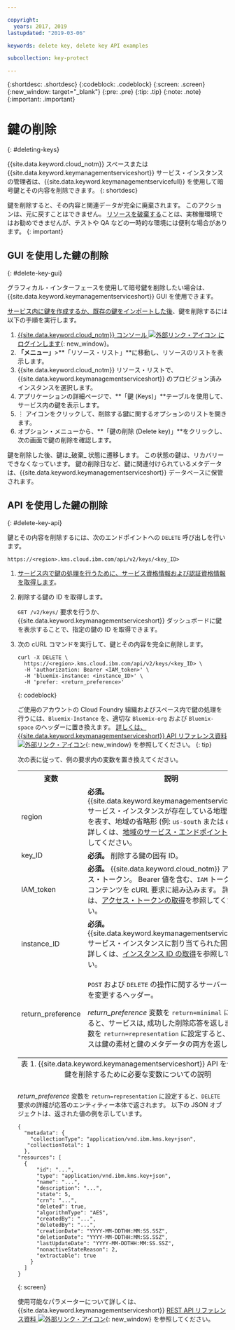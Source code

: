 ```yaml
---

copyright:
  years: 2017, 2019
lastupdated: "2019-03-06"

keywords: delete key, delete key API examples

subcollection: key-protect

---
```


{:shortdesc: .shortdesc}
{:codeblock: .codeblock}
{:screen: .screen}
{:new_window: target="_blank"}
{:pre: .pre}
{:tip: .tip}
{:note: .note}
{:important: .important}

# 鍵の削除
{: #deleting-keys}

{{site.data.keyword.cloud_notm}} スペースまたは {{site.data.keyword.keymanagementserviceshort}} サービス・インスタンスの管理者は、{{site.data.keyword.keymanagementservicefull}} を使用して暗号鍵とその内容を削除できます。
{: shortdesc}

鍵を削除すると、その内容と関連データが完全に廃棄されます。 このアクションは、元に戻すことはできません。 [リソースを破棄する](/docs/services/key-protect?topic=key-protect-data-security#data-deletion)ことは、実稼働環境ではお勧めできませんが、テストや QA などの一時的な環境には便利な場合があります。
{: important}

## GUI を使用した鍵の削除
{: #delete-key-gui}

グラフィカル・インターフェースを使用して暗号鍵を削除したい場合は、{{site.data.keyword.keymanagementserviceshort}} GUI を使用できます。

[サービス内に鍵を作成するか、既存の鍵をインポートした後](/docs/services/key-protect?topic=key-protect-create-root-keys)、鍵を削除するには以下の手順を実行します。

1. [{{site.data.keyword.cloud_notm}} コンソール ![外部リンク・アイコン](../../icons/launch-glyph.svg "外部リンク・アイコン") にログインします](https://{DomainName}/){: new_window}。
2. **「メニュー」**&gt;**「リソース・リスト」**に移動し、リソースのリストを表示します。
3. {{site.data.keyword.cloud_notm}} リソース・リストで、{{site.data.keyword.keymanagementserviceshort}} のプロビジョン済みインスタンスを選択します。
4. アプリケーションの詳細ページで、**「鍵 (Keys)」**テーブルを使用して、サービス内の鍵を表示します。
5. ⋮ アイコンをクリックして、削除する鍵に関するオプションのリストを開きます。
6. オプション・メニューから、**「鍵の削除 (Delete key)」**をクリックし、次の画面で鍵の削除を確認します。

鍵を削除した後、鍵は_破棄_ 状態に遷移します。 この状態の鍵は、リカバリーできなくなっています。 鍵の削除日など、鍵に関連付けられているメタデータは、{{site.data.keyword.keymanagementserviceshort}} データベースに保管されます。

## API を使用した鍵の削除
{: #delete-key-api}

鍵とその内容を削除するには、次のエンドポイントへの `DELETE` 呼び出しを行います。

```
https://<region>.kms.cloud.ibm.com/api/v2/keys/<key_ID>
```

1. [サービス内で鍵の処理を行うために、サービス資格情報および認証資格情報を取得します](/docs/services/key-protect?topic=key-protect-set-up-api)。

2. 削除する鍵の ID を取得します。

    `GET /v2/keys/` 要求を行うか、{{site.data.keyword.keymanagementserviceshort}} ダッシュボードに鍵を表示することで、指定の鍵の ID を取得できます。

3. 次の cURL コマンドを実行して、鍵とその内容を完全に削除します。

    ```cURL
    curl -X DELETE \
      https://<region>.kms.cloud.ibm.com/api/v2/keys/<key_ID> \
      -H 'authorization: Bearer <IAM_token>' \
      -H 'bluemix-instance: <instance_ID>' \
      -H 'prefer: <return_preference>'
    ```
    {: codeblock}
  
    ご使用のアカウントの Cloud Foundry 組織およびスペース内で鍵の処理を行うには、`Bluemix-Instance` を、適切な `Bluemix-org` および `Bluemix-space` のヘッダーに置き換えます。 [詳しくは、{{site.data.keyword.keymanagementserviceshort}} API リファレンス資料 ![外部リンク・アイコン](../../icons/launch-glyph.svg "外部リンク・アイコン")](https://{DomainName}/apidocs/key-protect){: new_window} を参照してください。
    {: tip}

    次の表に従って、例の要求内の変数を置き換えてください。
    <table>
      <tr>
        <th>変数</th>
        <th>説明</th>
      </tr>
      <tr>
        <td><varname>region</varname></td>
        <td><strong>必須。</strong> {{site.data.keyword.keymanagementserviceshort}} サービス・インスタンスが存在している地理的領域を表す、地域の省略形 (例: <code>us-south</code> または <code>eu-gb</code>)。 詳しくは、<a href="/docs/services/key-protect?topic=key-protect-regions#endpoints">地域のサービス・エンドポイント</a>を参照してください。</td>
      </tr>
      <tr>
        <td><varname>key_ID</varname></td>
        <td><strong>必須。</strong> 削除する鍵の固有 ID。</td>
      </tr>
      <tr>
        <td><varname>IAM_token</varname></td>
        <td><strong>必須。</strong> {{site.data.keyword.cloud_notm}} アクセス・トークン。 Bearer 値を含む、<code>IAM</code> トークンの全コンテンツを cURL 要求に組み込みます。 詳しくは、<a href="/docs/services/key-protect?topic=key-protect-retrieve-access-token">アクセス・トークンの取得</a>を参照してください。</td>
      </tr>
      <tr>
        <td><varname>instance_ID</varname></td>
        <td><strong>必須。</strong> {{site.data.keyword.keymanagementserviceshort}} サービス・インスタンスに割り当てられた固有 ID。 詳しくは、<a href="/docs/services/key-protect?topic=key-protect-retrieve-instance-ID">インスタンス ID の取得</a>を参照してください。</td>
      </tr>
      <tr>
        <td><varname>return_preference</varname></td>
        <td><p><code>POST</code> および <code>DELETE</code> の操作に関するサーバーの動作を変更するヘッダー。</p><p><em>return_preference</em> 変数を <code>return=minimal</code> に設定すると、サービスは, 成功した削除応答を返します。 変数を <code>return=representation</code> に設定すると、サービスは鍵の素材と鍵のメタデータの両方を返します。</p></td>
      </tr>
      <caption style="caption-side:bottom;">表 1. {{site.data.keyword.keymanagementserviceshort}} API を使用して鍵を削除するために必要な変数についての説明</caption>
    </table>

    _return_preference_ 変数を `return=representation` に設定すると、`DELETE` 要求の詳細が応答のエンティティー本体で返されます。 以下の JSON オブジェクトは、返された値の例を示しています。
    ```
    {
      "metadata": {
        "collectionType": "application/vnd.ibm.kms.key+json",
       "collectionTotal": 1
      },
    "resources": [
      {
          "id": "...",
          "type": "application/vnd.ibm.kms.key+json",
          "name": "...",
          "description": "...",
          "state": 5,
          "crn": "...",
          "deleted": true,
          "algorithmType": "AES",
          "createdBy": "...",
          "deletedBy": "...",
          "creationDate": "YYYY-MM-DDTHH:MM:SS.SSZ",
          "deletionDate": "YYYY-MM-DDTHH:MM:SS.SSZ",
          "lastUpdateDate": "YYYY-MM-DDTHH:MM:SS.SSZ",
          "nonactiveStateReason": 2,
          "extractable": true
        }
      ]
    }
    ```
    {: screen}

    使用可能なパラメーターについて詳しくは、{{site.data.keyword.keymanagementserviceshort}} [REST API リファレンス資料 ![外部リンク・アイコン](../../icons/launch-glyph.svg "外部リンク・アイコン")](https://{DomainName}/apidocs/key-protect){: new_window} を参照してください。

